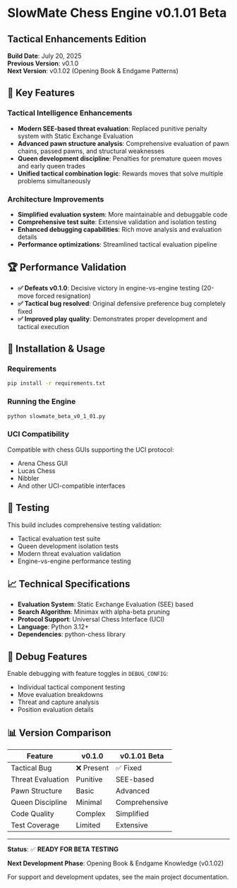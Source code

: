 # SlowMate Chess Engine v0.1.01 Beta
## Tactical Enhancements Edition

**Build Date**: July 20, 2025  
**Previous Version**: v0.1.0  
**Next Version**: v0.1.02 (Opening Book & Endgame Patterns)

## 🎯 Key Features

### Tactical Intelligence Enhancements
- **Modern SEE-based threat evaluation**: Replaced punitive penalty system with Static Exchange Evaluation
- **Advanced pawn structure analysis**: Comprehensive evaluation of pawn chains, passed pawns, and structural weaknesses
- **Queen development discipline**: Penalties for premature queen moves and early queen trades
- **Unified tactical combination logic**: Rewards moves that solve multiple problems simultaneously

### Architecture Improvements
- **Simplified evaluation system**: More maintainable and debuggable code
- **Comprehensive test suite**: Extensive validation and isolation testing
- **Enhanced debugging capabilities**: Rich move analysis and evaluation details
- **Performance optimizations**: Streamlined tactical evaluation pipeline

## 🏆 Performance Validation

- **✅ Defeats v0.1.0**: Decisive victory in engine-vs-engine testing (20-move forced resignation)
- **✅ Tactical bug resolved**: Original defensive preference bug completely fixed
- **✅ Improved play quality**: Demonstrates proper development and tactical execution

## 🚀 Installation & Usage

### Requirements
```bash
pip install -r requirements.txt
```

### Running the Engine
```bash
python slowmate_beta_v0_1_01.py
```

### UCI Compatibility
Compatible with chess GUIs supporting the UCI protocol:
- Arena Chess GUI
- Lucas Chess
- Nibbler
- And other UCI-compatible interfaces

## 🧪 Testing

This build includes comprehensive testing validation:
- Tactical evaluation test suite
- Queen development isolation tests  
- Modern threat evaluation validation
- Engine-vs-engine performance testing

## 📈 Technical Specifications

- **Evaluation System**: Static Exchange Evaluation (SEE) based
- **Search Algorithm**: Minimax with alpha-beta pruning
- **Protocol Support**: Universal Chess Interface (UCI)
- **Language**: Python 3.12+
- **Dependencies**: python-chess library

## 🔧 Debug Features

Enable debugging with feature toggles in `DEBUG_CONFIG`:
- Individual tactical component testing
- Move evaluation breakdowns
- Threat and capture analysis
- Position evaluation details

## 📊 Version Comparison

| Feature | v0.1.0 | v0.1.01 Beta |
|---------|--------|--------------|
| Tactical Bug | ❌ Present | ✅ Fixed |
| Threat Evaluation | Punitive | SEE-based |
| Pawn Structure | Basic | Advanced |
| Queen Discipline | Minimal | Comprehensive |
| Code Quality | Complex | Simplified |
| Test Coverage | Limited | Extensive |

---

**Status**: ✅ **READY FOR BETA TESTING**

**Next Development Phase**: Opening Book & Endgame Knowledge (v0.1.02)

For support and development updates, see the main project documentation.
